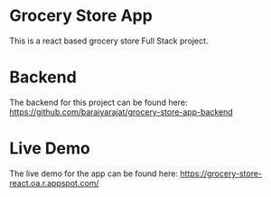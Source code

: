 # Grocery Store App

This is a react based grocery store Full Stack project.


# Backend
The backend for this project can be found here: https://github.com/baraiyarajat/grocery-store-app-backend

# Live Demo
The live demo for the app can be found here: https://grocery-store-react.oa.r.appspot.com/
